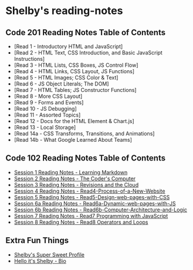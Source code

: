 # Shelby's reading-notes

## Code 201 Reading Notes Table of Contents
  - [Read 1 - Introductory HTML and JavaScript]
  - [Read 2 - HTML Text, CSS Introduction, and Basic JavaScript Instructions]
  - [Read 3 - HTML Lists, CSS Boxes, JS Control Flow]
  - [Read 4 - HTML Links, CSS Layout, JS Functions]
  - [Read 5 - HTML Images; CSS Color & Text]
  - [Read 6 - JS Object Literals; The DOM]
  - [Read 7 - HTML Tables; JS Constructor Functions]
  - [Read 8 - More CSS Layout]
  - [Read 9 - Forms and Events]
  - [Read 10 - JS Debugging]
  - [Read 11 - Assorted Topics]
  - [Read 12 - Docs for the HTML <canvas> Element & Chart.js]
  - [Read 13 - Local Storage]
  - [Read 14a - CSS Transforms, Transitions, and Animations]
  - [Read 14b - What Google Learned About Teams]


## Code 102 Reading Notes Table of Contents
  - [Session 1 Reading Notes - Learning Markdown](Read1-Learning-Markdown.md)
  - [Session 2 Reading Notes - The Coder's Computer](Read2-The-Coders-Computer.md)
  - [Session 3 Reading Notes - Revisions and the Cloud](Read3-Revisions-and-the-Cloud.md)
  - [Session 4 Reading Notes - Read4-Process-of-a-New-Website](Read4-Process-of-a-New-Website.md)
  - [Session 5 Reading Notes - Read5-Design-web-pages-with-CSS](Read5-Design-web-pages-with-CSS.md)
  - [Session 6a Reading Notes - Read6a-Dynamic-web-pages-with-JS](Read6a-Dynamic-web-pages-with-JS.md)
  - [Session 6b Reading Notes - Read6b-Computer-Architecture-and-Logic](Read6b-Computer-Architecture-and-Logic.md)
  - [Session 7 Reading Notes - Read7 Programming with JavaScript](Read7-Programming-with-JS.md)
  - [Session 8 Reading Notes - Read8 Operators and Loops](Read8-Operators-and-Loops.md)

## Extra Fun Things
  - [Shelby's Super Sweet Profile](https://github.com/shelbyharner)
  - [Hello it's Shelby - Bio](https://shelbyharner.github.io/Hello-its-Shelby/)
